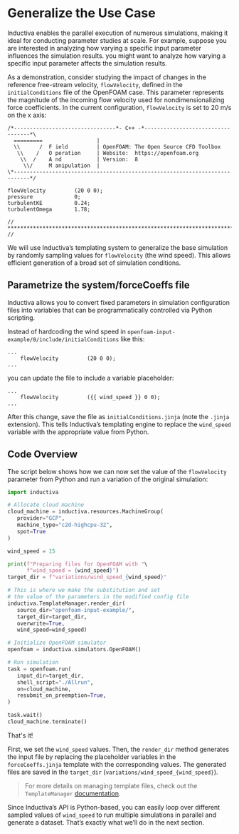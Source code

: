 # Generalize the Use Case
Inductiva enables the parallel execution of numerous simulations, making it ideal for conducting parameter studies at scale. For example, suppose you are interested in analyzing how varying a specific input parameter influences the simulation results. you might want to analyze how varying a specific input parameter affects the simulation results.

As a demonstration, consider studying the impact of changes in the reference free-stream velocity, 
`flowVelocity`, defined in the `initialConditions` file of the OpenFOAM case. This parameter represents the magnitude of the incoming flow velocity used for nondimensionalizing force coefficients. In the current configuration, `flowVelocity` is set to 20 m/s on the x axis:

```
/*--------------------------------*- C++ -*----------------------------------*\
  =========                 |
  \\      /  F ield         | OpenFOAM: The Open Source CFD Toolbox
   \\    /   O peration     | Website:  https://openfoam.org
    \\  /    A nd           | Version:  8
     \\/     M anipulation  |
\*---------------------------------------------------------------------------*/

flowVelocity         (20 0 0);
pressure             0;
turbulentKE          0.24;
turbulentOmega       1.78;

// ************************************************************************* //

```

We will use Inductiva’s templating system to generalize the base simulation by randomly sampling values 
for `flowVelocity` (the wind speed). This allows efficient generation of a broad set of simulation conditions.

## Parametrize the system/forceCoeffs file
Inductiva allows you to convert fixed parameters in simulation configuration files into variables that can be programmatically controlled via Python scripting.

Instead of hardcoding the wind speed in `openfoam-input-example/0/include/initialConditions` 
like this:

```
...
    flowVelocity         (20 0 0);
...
```

you can update the file to include a variable placeholder:

```
...
    flowVelocity         ({{ wind_speed }} 0 0);
...
```

After this change, save the file as `initialConditions.jinja` (note the `.jinja` extension). This tells Inductiva’s templating engine to replace the `wind_speed` variable with the appropriate value from Python.

## Code Overview
The script below shows how we can now set the value of the `flowVelocity` parameter from Python and run a variation of the original simulation:

```python
import inductiva

# Allocate cloud machine
cloud_machine = inductiva.resources.MachineGroup(
   provider="GCP",
   machine_type="c2d-highcpu-32",
   spot=True
)

wind_speed = 15

print(f"Preparing files for OpenFOAM with "\
      f"wind_speed = {wind_speed}")
target_dir = f"variations/wind_speed_{wind_speed}"

# This is where we make the substitution and set
# the value of the parameters in the modified config file
inductiva.TemplateManager.render_dir(
   source_dir="openfoam-input-example/",
   target_dir=target_dir,
   overwrite=True,
   wind_speed=wind_speed)

# Initialize OpenFOAM simulator
openfoam = inductiva.simulators.OpenFOAM()

# Run simulation
task = openfoam.run(
   input_dir=target_dir,
   shell_script="./Allrun",
   on=cloud_machine,
   resubmit_on_preemption=True,
)

task.wait()
cloud_machine.terminate()
```

That's it!

First, we set the `wind_speed` values. Then, the `render_dir` method generates the input file by replacing 
the placeholder variables in the `forceCoeffs.jinja` template with the corresponding values. The generated 
files are saved in the `target_dir` (`variations/wind_speed_{wind_speed}`).

> For more details on managing template files, check out the `TemplateManager` [documentation](https://docs.inductiva.ai/en/latest/intro_to_api/templating.html).

Since Inductiva’s API is Python-based, you can easily loop over different sampled values of `wind_speed` to run multiple simulations in parallel and generate a dataset. That’s exactly what we’ll do in the next section.